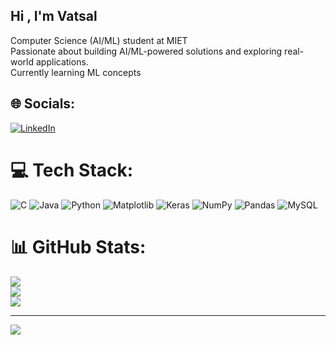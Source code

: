 ## Hi , I'm Vatsal

Computer Science (AI/ML) student at MIET <br/>
Passionate about building AI/ML-powered solutions and exploring real-world applications.<br/>
Currently learning ML concepts<br/>



## 🌐 Socials:
[![LinkedIn](https://img.shields.io/badge/LinkedIn-%230077B5.svg?logo=linkedin&logoColor=white)](https://linkedin.com/in/https://www.linkedin.com/in/vatsal028/) 

# 💻 Tech Stack:
![C](https://img.shields.io/badge/c-%2300599C.svg?style=for-the-badge&logo=c&logoColor=white) ![Java](https://img.shields.io/badge/java-%23ED8B00.svg?style=for-the-badge&logo=openjdk&logoColor=white) ![Python](https://img.shields.io/badge/python-3670A0?style=for-the-badge&logo=python&logoColor=ffdd54) ![Matplotlib](https://img.shields.io/badge/Matplotlib-%23ffffff.svg?style=for-the-badge&logo=Matplotlib&logoColor=black) ![Keras](https://img.shields.io/badge/Keras-%23D00000.svg?style=for-the-badge&logo=Keras&logoColor=white) ![NumPy](https://img.shields.io/badge/numpy-%23013243.svg?style=for-the-badge&logo=numpy&logoColor=white) ![Pandas](https://img.shields.io/badge/pandas-%23150458.svg?style=for-the-badge&logo=pandas&logoColor=white) ![MySQL](https://img.shields.io/badge/mysql-4479A1.svg?style=for-the-badge&logo=mysql&logoColor=white)
# 📊 GitHub Stats:
![](https://github-readme-stats.vercel.app/api?username=vat-sa-l&theme=dark&hide_border=false&include_all_commits=false&count_private=true)<br/>
![](https://nirzak-streak-stats.vercel.app/?user=vat-sa-l&theme=dark&hide_border=false)<br/>
![](https://github-readme-stats.vercel.app/api/top-langs/?username=vat-sa-l&theme=dark&hide_border=false&include_all_commits=false&count_private=true&layout=compact)

---
[![](https://visitcount.itsvg.in/api?id=vat-sa-l&icon=0&color=0)](https://visitcount.itsvg.in)

<!-- Proudly created with GPRM ( https://gprm.itsvg.in ) -->

